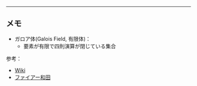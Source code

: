 
---
## メモ
- ガロア体(Galois Field, 有限体)：
  - 要素が有限で四則演算が閉じている集合


参考：
- [Wiki](https://ja.wikipedia.org/wiki/%E6%9C%89%E9%99%90%E4%BD%93)
- [ファイアー和田](https://ie.u-ryukyu.ac.jp/~wada/vhdl/GaloisField.html)